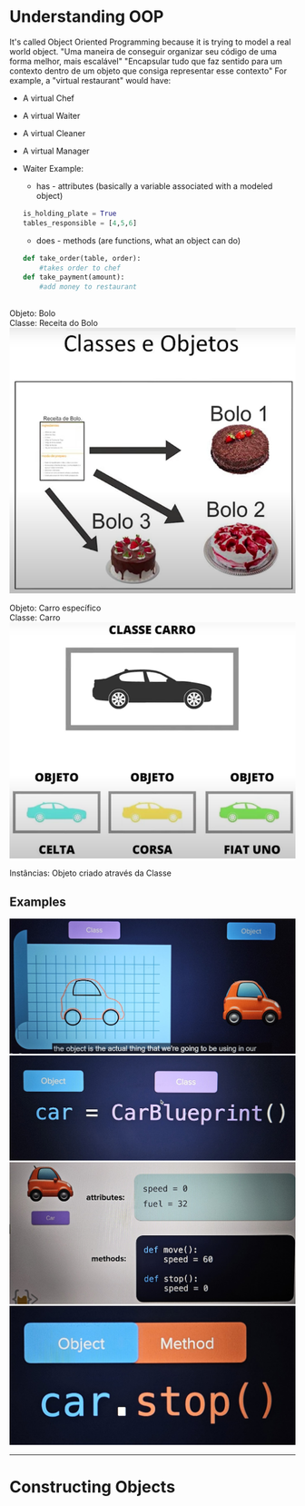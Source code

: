# Understanding OOP
It's called Object Oriented Programming because it is trying to model a real world object.
"Uma maneira de conseguir organizar seu código de uma forma melhor, mais escalável"
"Encapsular tudo que faz sentido para um contexto dentro de um objeto que consiga representar esse contexto"
For example, a "virtual restaurant" would have:
- A virtual Chef
- A virtual Waiter
- A virtual Cleaner
- A virtual Manager  

- Waiter Example:  
    - has - attributes (basically a variable associated with a modeled object)
    ```py
    is_holding_plate = True
    tables_responsible = [4,5,6]
    ```
    - does - methods (are functions, what an object can do)
    ```py
    def take_order(table, order):
        #takes order to chef
    def take_payment(amount):
        #add money to restaurant
    ```

##
Objeto: Bolo  
Classe: Receita do Bolo  
![alt text](./imgs/image-4.png)

Objeto: Carro específico  
Classe: Carro  
![alt text](./imgs/image-5.png)

Instâncias: Objeto criado através da Classe

## Examples
![txt](./imgs/image.png)
![txt](./imgs/image-1.png)
![txt](./imgs/image-2.png)
![txt](./imgs/image-3.png)

------

# Constructing Objects
